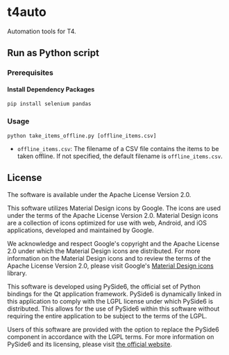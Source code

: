 # t4auto

Automation tools for T4.

## Run as Python script

### Prerequisites

#### Install Dependency Packages

```
pip install selenium pandas
```

### Usage

```
python take_items_offline.py [offline_items.csv]
```

- `offline_items.csv`: The filename of a CSV file contains the items to be taken offline.
    If not specified, the default filename is `offline_items.csv`.


## License

The software is available under the Apache License Version 2.0.

This software utilizes Material Design icons by Google. The icons are used under the terms of the Apache License Version 2.0. Material Design icons are a collection of icons optimized for use with web, Android, and iOS applications, developed and maintained by Google.

We acknowledge and respect Google's copyright and the Apache License 2.0 under which the Material Design icons are distributed. For more information on the Material Design icons and to review the terms of the Apache License Version 2.0, please visit Google's [Material Design icons](https://github.com/google/material-design-icons) library.

This software is developed using PySide6, the official set of Python bindings for the Qt application framework. PySide6 is dynamically linked in this application to comply with the LGPL license under which PySide6 is distributed. This allows for the use of PySide6 within this software without requiring the entire application to be subject to the terms of the LGPL.

Users of this software are provided with the option to replace the PySide6 component in accordance with the LGPL terms. For more information on PySide6 and its licensing, please visit [the official website](https://www.qt.io/qt-for-python).

